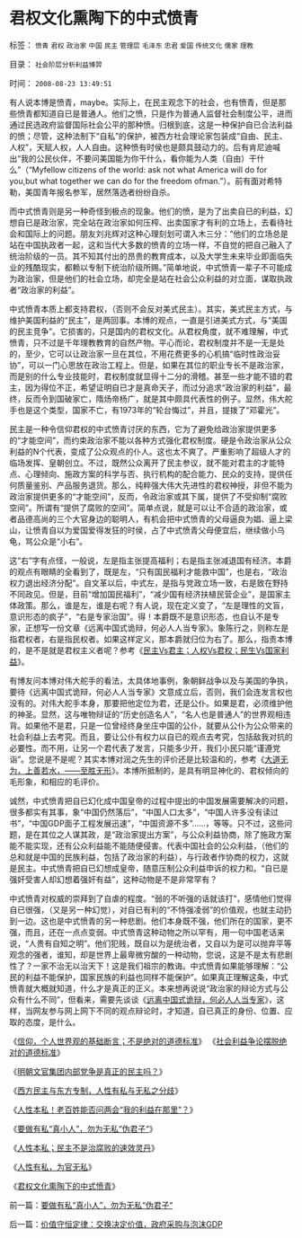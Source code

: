 # 君权文化熏陶下的中式愤青

标签： `愤青` `君权` `政治家` `中国` `民主` `管理层` `毛泽东` `忠君` `爱国` `传统文化` `儒家` `理教` 

目录： `社会阶层分析利益博羿`

时间： `2008-08-23 13:49:51`

有人说本博是愤青，maybe。实际上，在民主观念下的社会，也有愤青，但是那些愤青都知道自已是普通人。他们之愤，只是作为普通人监督社会制度公平，进而通过民选政府监督国际社会公平的那种愤。归根到底，这是一种保护自已合法利益的愤；尽管，这种法制下“自私”的保护，被西方社会理论家包装成“自由、民主、人权”，天赋人权，人人自由。这种愤有时侯也是颇具鼓动力的。后有肯尼迪喊出“我的公民伙伴，不要问美国能为你干什么，看你能为人类（自由）干什么”（“Myfellow citizens of the world: ask not what America will do for you,but what together we can do for the freedom ofman.”）。前有面对希特勒，美国青年报名参军，居然落选者纷纷自杀。

而中式愤青则是另一种奇怪到极点的现象。他们的愤，是为了出卖自已的利益，幻想自已是政治家，完全站在政治家如何压榨、出卖国家才有利的立场上，去看待社会和国际上的问题。朋友刘兆辉对这种心理刻划可谓入木三分：“他们的立场总是站在中国执政者一起，这和当代大多数的愤青的立场一样，不自觉的把自己融入了统治阶级的一员。其不知其付出的昂贵的教育成本，以及大学生未来毕业即面临失业的残酷现实，都赖以专制下统治阶级所赐。”简单地说，中式愤青一辈子不可能成为政治家，但是他们的社会立场，却完全是站在社会公众利益的对立面，谋取执政者“政治家的利益”。

中式愤青本质上都支持君权，（否则不会反对美式民主）。其实，美式民主方式，与维护美国利益的“民主”，是两回事。本博的观点，一直是引进美式方式，与“美国的民主竞争”。它损害的，只是国内的君权文化。从君权角度，就不难理解，中式愤青，只不过是千年理教教育的自然产物。平心而论，君权制度并不是一无是处的，至少，它可以让政治家一旦在其位，不用花费更多的心机搞“临时性政治妥协”，可以一门心思放在政治工程上。但是，如果在其位的职业专长不是政治家，而是别的什么专业技能时，君权制度就显得十二分的滑稽。甚至一些才能不错的君主，因为得位不正，希望证明自已才是真命天子，而过分追求“政治家的利益”，最终，反而令到国破家亡，隋炀帝杨广，就是其中颇具代表性的例子。显然，伟大舵手也是这个类型，国家不亡，有1973年的“轮台悔过”，并且，提拨了“邓霍光”。

民主是一种令信仰君权的中式愤青讨厌的东西，它为了避免给政治家提供更多的“才能空间”，而约束政治家不能以各种方式强化君权制度。硬是令政治家从公众利益的N个代表，变成了公众观点的仆人。这也太不爽了。严重影响了超级人才的临场发挥、皇朝创立。不过，既然公众离开了民主参议，就不能对君主的才能特点、心理倾向、施政方案的科学与否、执行机构的配合能力、民众的支持，提供任何质量鉴别、产品服务退货。那么，纯粹强大伟大先进性的君权神授，非但不能为政治家提供更多的“才能空间”，反而，令政治家或其下属，提供了不受抑制“腐败空间”。所谓有“提供了腐败的空间”。简单点说，就是可以让不合适的政治家，或者品德高尚的三个大官身边的聪明人，有机会把中式愤青的父母逼良为娼、逼上梁山，让愤青自以为爱国爱得发狂的时侯，占了中式愤青父母便宜后，继续做小乌龟，骂公众是“小右”。

这“右”字有点怪，一般说，左是指主张提高福利；右是指主张减退国有经济。本爵的观点有眼睛的全看到了，既是左，“只有国民福利才能救中国”，也是右，“政治权力退出经济分配”。自文革以后，中式左，是指与党政立场一致，右是致在野持不同政见。但是，目前“增加国民福利”，“减少国有经济扶植民营企业”，是国家主体政策。那么，谁是左，谁是右呢？有人说，现在定义变了，“左是理性的文盲，意识形态的疯子”，“右是专家治国”。得！本爵既不是意识形态，也自认不是专家，正想写一份文章《远离中国式诡辩，何必人人当专家》。象陈行之，则称左是指君权者，右是指民权者。如果这样定义，那本爵就归位为右了。那么，指责本博的，是不是就是君权主义者呢？参考《[民主Vs君主；人权Vs君权；民生Vs国家利益](../../../2008/7/28/民主Vs君主；人权Vs君权；民生Vs国家利益.md)》。

有博友问本博对伟大舵手的看法，太具体地事例，象朝鲜战争以及与美国的争执，要待《远离中国式诡辩，何必人人当专家》文意成立后，否则，我们会连发言权也没有的。对伟大舵手本身，那要把他定位为君，还是公仆。如果是君，必须维护他的神圣。显然，这与唯物辩证的“历史创造名人”，“名人也是普通人”的世界观相违背。如果他不是君，只是一位曾经终身坐庄中国的公仆，就要从公仆为公众带来的社会利益上去考究。而且，要让公仆有权力以自已的观点去考究，包括敌我对抗的必要性。而不用，让另一个君代表了发言，只能多少开，我们小民只能“谨遵党诣”。您说是不是呢？其实本博对润之先生的评价还是比较温和的，参考《[大道无为，上善若水，——至胜无形](../../../2008/2/20/大道无为，上善若水，——至胜无形.md)》。本博所抵制的，是具有明显神化的、君权倾向的毛形象，和相应的毛评价。

诚然，中式愤青把自已幻化成中国皇帝的过程中提出的中国发展需要解决的问题，很多都实有其事，象“中国仍然落后”，“中国人口太多”，“中国人许多没有读过书”，“中国GDP面子工程发展迅速”，“中国资源不多”……，等等。只不过，这些问题，是在其位之人谋其政，是“政治家提出方案”，与公众利益协商，除了施政方案能不能实现，还有公众利益能不能随便侵害。代表中国社会的公众利益，（他们的总和就是中国的民族利益，包括了政治家的利益），与行政者作协商的权力，这就是民主。中式愤青把自已幻想成皇帝，随意压制公众利益申诉的权力和。“自已是强奸受害人却幻想着强奸有益”，这种动物是不是非常罕有？

中式愤青对权威的崇拜到了自虐的程度。“弱的不听强的话就该打”，感情他们觉得自已很强，（又是另一种幻觉），对自已有利的“不恃强凌弱”的价值观，也就主动扔到一边。这也是中式愤青的另一种悲剧。他们本身既不强，他们所在的国家，更不强，而且，还在一点点变弱。中式愤青这种动物之所以罕有，用一句中国老话来说，“人贵有自知之明”。他们犯贱，既自以为是统治者，又自以为是可以抛弃平等观念的强者，谁知，却是世界上最卑微穷酸的一种动物，您说，这是不是太有悲剧性了？一家不治无以治天下！这是我们祖宗的教诲。中式愤青如果能够理解：“公民的利益不能保护，国家民族的利益也同样不能保护”。如果真正理解这条，中式愤青就大概就知道，什么才是真正的正义。本来想再说说“政治家的辩论方式与公众有什么不同”，但看来，需要先谈谈《[远离中国式诡辩，何必人人当专家](../../../2008/8/31/“大学无书”，远离中国式诡辩！.md)》，这样，当网友参与网上网下不同的观点辩论时，才知道，自已真正的身份、位置、应取的态度，是什么。

《[信仰，个人世界观的基础断言；不是绝对的道德标准](../../../2009/3/11/信仰，个人世界观的基础断言；不是绝对的道德标准.md)》 《[社会利益争论摆脱绝对的道德标准](../../../2009/3/11/信仰，个人世界观的基础断言；不是绝对的道德标准.md)》

《[明朝文官集团内部党争是真正的民主吗？](http://blog.sina.com.cn/s/blog_5563a64d0100c6y3.html)》

《[西方民主与东方专制，人性有私与无私之分歧](../../../2009/3/15/东西方民主：人性有私与无私之分歧.md)》

《[人性本私！老百姓能否问两会“我的利益在那里”？](../../../2009/3/15/人性本私！老百姓能否问两会“我的利益在那里”？.md)》

《[要做有私“真小人”，勿为无私“伪君子“](../../../2008/8/21/要做有私“真小人”，勿为无私“伪君子“.md)》

《[人性本私；民主不是治腐败的速效灵丹](../../../2009/3/2/人性本私；民主不是治腐败的速效灵丹.md)》

《[人性有私，为官无私](http://darthvad.blog.163.com/blog/static/533994702009425114911307/)》

《[君权文化熏陶下的中式愤青](../../../2008/8/23/君权文化熏陶下的中式愤青.md)》



前一篇：[要做有私“真小人”，勿为无私“伪君子“](../../../2008/8/21/要做有私“真小人”，勿为无私“伪君子“.md)

后一篇：[价值守恒定律：交换决定价值，政府采购与泡沫GDP](../../../2008/8/25/价值守恒定律：交换决定价值，政府采购与泡沫GDP.md)
